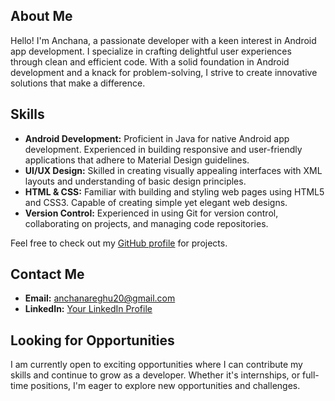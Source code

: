 ## About Me

Hello! I'm Anchana, a passionate developer with a keen interest in Android app development. I specialize in crafting delightful user experiences through clean and efficient code. With a solid foundation in Android development and a knack for problem-solving, I strive to create innovative solutions that make a difference.

## Skills

- **Android Development:** Proficient in Java for native Android app development. Experienced in building responsive and user-friendly applications that adhere to Material Design guidelines.
- **UI/UX Design:** Skilled in creating visually appealing interfaces with XML layouts and understanding of basic design principles.
- **HTML & CSS:** Familiar with building and styling web pages using HTML5 and CSS3. Capable of creating simple yet elegant web designs.
- **Version Control:** Experienced in using Git for version control, collaborating on projects, and managing code repositories.

Feel free to check out my [GitHub profile](https://github.com/anchanareghu) for projects.

## Contact Me

- **Email:** anchanareghu20@gmail.com
- **LinkedIn:** [Your LinkedIn Profile](https://www.linkedin.com/in/anchana-reghu-051790228/)

## Looking for Opportunities

I am currently open to exciting opportunities where I can contribute my skills and continue to grow as a developer. Whether it's internships, or full-time positions, I'm eager to explore new opportunities and challenges.





